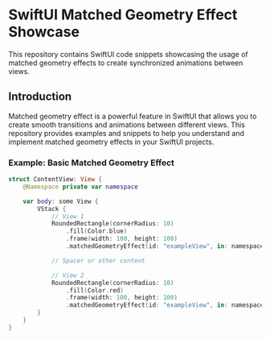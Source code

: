 # SwiftUI Matched Geometry Effect Showcase

This repository contains SwiftUI code snippets showcasing the usage of matched geometry effects to create synchronized animations between views.

## Introduction

Matched geometry effect is a powerful feature in SwiftUI that allows you to create smooth transitions and animations between different views. This repository provides examples and snippets to help you understand and implement matched geometry effects in your SwiftUI projects.

### Example: Basic Matched Geometry Effect

```swift
struct ContentView: View {
    @Namespace private var namespace

    var body: some View {
        VStack {
            // View 1
            RoundedRectangle(cornerRadius: 10)
                .fill(Color.blue)
                .frame(width: 100, height: 100)
                .matchedGeometryEffect(id: "exampleView", in: namespace)

            // Spacer or other content

            // View 2
            RoundedRectangle(cornerRadius: 10)
                .fill(Color.red)
                .frame(width: 100, height: 100)
                .matchedGeometryEffect(id: "exampleView", in: namespace)
        }
    }
}
